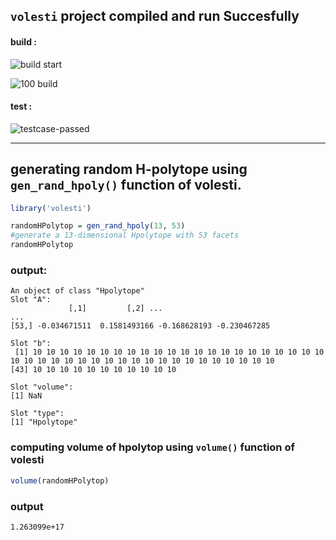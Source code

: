 ## `volesti` project compiled and run Succesfully
#### build :
![build start](https://user-images.githubusercontent.com/49487927/112721557-78062880-8f2a-11eb-87f8-25d513bb4245.png)

![100 build](https://user-images.githubusercontent.com/49487927/112721554-763c6500-8f2a-11eb-9eff-05a7d6000edc.png)

#### test :
![testcase-passed](https://user-images.githubusercontent.com/49487927/112721558-79375580-8f2a-11eb-8a74-9de1248b6b14.png)

---

## generating random H-polytope using `gen_rand_hpoly()` function of volesti.

```R
library('volesti')

randomHPolytop = gen_rand_hpoly(13, 53)
#generate a 13-dimensional Hpolytope with 53 facets
randomHPolytop
```
### output:
```
An object of class "Hpolytope"
Slot "A":
             [,1]         [,2] ...
...
[53,] -0.034671511  0.1581493166 -0.168628193 -0.230467285

Slot "b":
 [1] 10 10 10 10 10 10 10 10 10 10 10 10 10 10 10 10 10 10 10 10 10 10 10 10 10 10 10 10 10 10 10 10 10 10 10 10 10 10 10 10 10 10
[43] 10 10 10 10 10 10 10 10 10 10 10

Slot "volume":
[1] NaN

Slot "type":
[1] "Hpolytope"
```

### computing volume of hpolytop using `volume()` function of volesti
```R
volume(randomHPolytop)
```
### output
```
1.263099e+17
```

